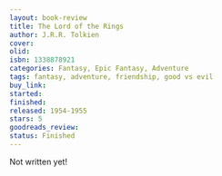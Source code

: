 ```yaml
---
layout: book-review
title: The Lord of the Rings
author: J.R.R. Tolkien
cover:
olid:
isbn: 1338878921
categories: Fantasy, Epic Fantasy, Adventure
tags: fantasy, adventure, friendship, good vs evil
buy_link:
started:
finished:
released: 1954-1955
stars: 5
goodreads_review:
status: Finished
---
```


Not written yet!
